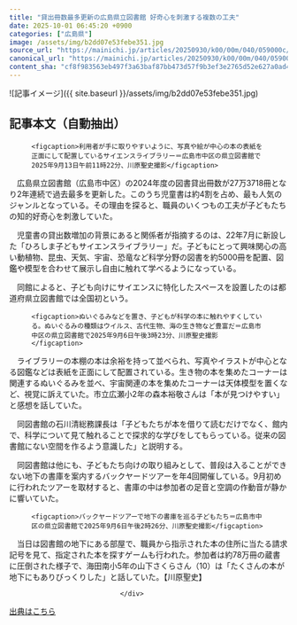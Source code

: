 ```yaml
---
title: "貸出冊数最多更新の広島県立図書館 好奇心を刺激する複数の工夫"
date: 2025-10-01 06:45:20 +0900
categories: ["広島県"]
image: /assets/img/b2dd07e53febe351.jpg
source_url: "https://mainichi.jp/articles/20250930/k00/00m/040/059000c/"
canonical_url: "https://mainichi.jp/articles/20250930/k00/00m/040/059000c/"
content_sha: "cf8f983563eb497f3a63baf87bb473d57f9b3ef3e2765d52e627a0ad418da59d"
---
```


![記事イメージ]({{ site.baseurl }}/assets/img/b2dd07e53febe351.jpg)

## 記事本文（自動抽出）
<div><section class="articledetail-body" id="articledetail-body">




<div class="articledetail-image-left">
  <figure>
    
    <figcaption>利用者が手に取りやすいように、写真や絵が中心の本の表紙を正面にして配置しているサイエンスライブラリー＝広島市中区の県立図書館で2025年9月13日午前11時22分、川原聖史撮影</figcaption>
    
  </figure>
</div>

<p>　広島県立図書館（広島市中区）の2024年度の図書貸出冊数が27万3718冊となり2年連続で過去最多を更新した。このうち児童書は約4割を占め、最も人気のジャンルとなっている。その理由を探ると、職員のいくつもの工夫が子どもたちの知的好奇心を刺激していた。</p>

<p>　児童書の貸出数増加の背景にあると関係者が指摘するのは、22年7月に新設した「ひろしま子どもサイエンスライブラリー」だ。子どもにとって興味関心の高い動植物、昆虫、天気、宇宙、恐竜など科学分野の図書を約5000冊を配置、図鑑や模型を合わせて展示し自由に触れて学べるようになっている。</p>

	


<p>　同館によると、子ども向けにサイエンスに特化したスペースを設置したのは都道府県立図書館では全国初という。</p>



<div class="articledetail-image-left">
  <figure>
    
    <figcaption>ぬいぐるみなどを置き、子どもが科学の本に触れやすくしている。ぬいぐるみの種類はウイルス、古代生物、海の生き物など豊富だ＝広島市中区の県立図書館で2025年9月6日午後3時23分、川原聖史撮影</figcaption>
    
  </figure>
</div>

<p>　ライブラリーの本棚の本は余裕を持って並べられ、写真やイラストが中心となる図鑑などは表紙を正面にして配置されている。生き物の本を集めたコーナーは関連するぬいぐるみを並べ、宇宙関連の本を集めたコーナーは天体模型を置くなど、視覚に訴えていた。市立広瀬小2年の森本裕敬さんは「本が見つけやすい」と感想を話していた。</p>

	


<p>　同図書館の石川清総務課長は「子どもたちが本を借りて読むだけでなく、館内で、科学について見て触れることで探求的な学びをしてもらっている。従来の図書館にない空間を作るよう意識した」と説明する。</p>

<p>　同図書館は他にも、子どもたち向けの取り組みとして、普段は入ることができない地下の書庫を案内するバックヤードツアーを年4回開催している。9月初めに行われたツアーを取材すると、書庫の中は参加者の足音と空調の作動音が静かに響いていた。</p>

	




<div class="articledetail-image-left">
  <figure>
    
    <figcaption>バックヤードツアーで地下の書庫を巡る子どもたち＝広島市中区の県立図書館で2025年9月6日午後2時26分、川原聖史撮影</figcaption>
    
  </figure>
</div>

<p>　当日は図書館の地下にある部屋で、職員から指示された本の住所に当たる請求記号を見て、指定された本を探すゲームも行われた。参加者は約78万冊の蔵書に圧倒された様子で、海田南小5年の山下さくらさん（10）は「たくさんの本が地下にもありびっくりした」と話していた。【川原聖史】</p>


</section>






								</div>

[出典はこちら](https://mainichi.jp/articles/20250930/k00/00m/040/059000c/)
